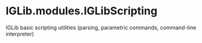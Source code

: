 
# IGLib.modules.IGLibScripting

IGLib basic scripting utilities (parsing, parametric commands, command-line interpreter)
